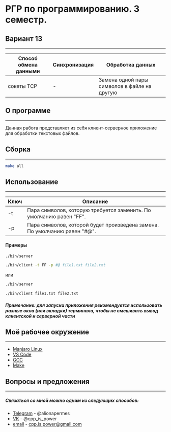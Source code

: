 # РГР по программированию. 3 семестр.
## Вариант 13
---
| Способ обмена данными | Синхронизация | Обработка данных |
| --------------------- | ------------- | ---------------- |
| сокеты TCP | - | Замена одной пары символов в файле на другую |

## О программе
---
Данная работа представляет из себя клиент-серверное приложение для обработки текстовых файлов.

## Сборка
---
```sh
make all
```

## Использование
---
| Ключ | Описание |
| ---- | -------- |
| -t | Пара символов, которую требуется заменить. По умолчанию равен "FF". |
| -p | Пара символов, которой будет произведена замена. По умолчанию равен "#@". |

#### Примеры
```sh
./bin/server
```
```sh
./bin/client -t FF -p #@ file1.txt file2.txt
```
или
```sh
./bin/server
```
```sh
./bin/client file1.txt file2.txt
```
##### *__Примечание:__ для запуска приложения рекомендуется использовать разные окна (или вкладки) терминала, чтобы не смешивать вывод клиентской и серверной части*

## Моё рабочее окружение
---
- [Manjaro Linux]
- [VS Code]
- [GCC]
- [Make]

## Вопросы и предложения
---
##### Связаться со мной можно одним из следующих способов:
- [Telegram] - @alionapermes
- [VK] - @cpp_is_power
- [email] - cpp.is.power@gmail.com

[//]: # (http://stackoverflow.com/questions/4823468/store-comments-in-markdown-syntax)
   [Manjaro Linux]: <https://manjaro.org/>
   [VS Code]: <https://code.visualstudio.com/>
   [GCC]: <https://gcc.gnu.org/>
   [Make]: <https://ru.wikipedia.org/wiki/Make>
   [Telegram]: <https://t.me/alionapermes>
   [VK]: <https://vk.com/cpp_is_power>
   [email]: <https://www.google.com/intl/ru/gmail/about/#>
